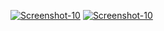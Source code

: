 <a href="https://image.prntscr.com/image/Ae5MUEolRl60F9uJsy_xMg.png"><img src="https://image.prntscr.com/image/Ae5MUEolRl60F9uJsy_xMg.png" alt="Screenshot-10" border="0"></a>
<a href="https://image.prntscr.com/image/VSKhzQ7iTuSpFZyy7iNHbg.png"><img src="https://image.prntscr.com/image/VSKhzQ7iTuSpFZyy7iNHbg.png" alt="Screenshot-10" border="0"></a>
